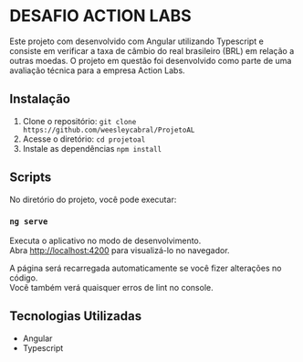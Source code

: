 # DESAFIO ACTION LABS

Este projeto com desenvolvido com Angular utilizando Typescript e consiste em verificar a taxa de câmbio do real brasileiro (BRL) em relação a outras moedas.
O projeto em questão foi desenvolvido como parte de uma avaliação técnica para a empresa Action Labs.

## Instalação

1. Clone o repositório: `git clone https://github.com/weesleycabral/ProjetoAL`
3. Acesse o diretório: `cd projetoal`
4. Instale as dependências `npm install`

## Scripts

No diretório do projeto, você pode executar:

### `ng serve`

Executa o aplicativo no modo de desenvolvimento.\
Abra [http://localhost:4200](http://localhost:4200) para visualizá-lo no navegador.

A página será recarregada automaticamente se você fizer alterações no código.\
Você também verá quaisquer erros de lint no console.

## Tecnologias Utilizadas

- Angular
- Typescript

